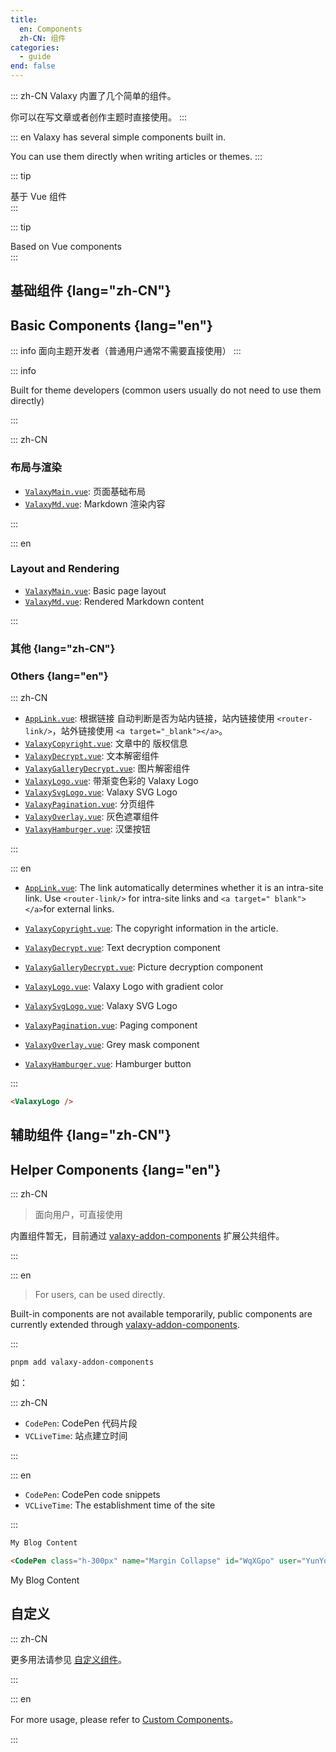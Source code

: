 ```yaml
---
title:
  en: Components
  zh-CN: 组件
categories:
  - guide
end: false
---
```


::: zh-CN
Valaxy 内置了几个简单的组件。

你可以在写文章或者创作主题时直接使用。
:::

::: en
Valaxy has several simple components built in.

You can use them directly when writing articles or themes.
:::

<div lang="zh-CN">

::: tip <div flex items="center" pb-1><div inline-flex i-logos:vue /> <span ml-1 inline-flex>基于 Vue 组件</span></div>
:::

</div>

<div lang="en">

::: tip <div flex items="center" pb-1><div inline-flex i-logos:vue /> <span ml-1 inline-flex>Based on Vue components</span></div>
:::

</div>

## 基础组件 {lang="zh-CN"}

## Basic Components {lang="en"}

<div lang="zh-CN">

::: info
面向主题开发者（普通用户通常不需要直接使用）
:::

</div>

<div lang="en">

::: info

Built for theme developers (common users usually do not need to use them directly)

:::

</div>

::: zh-CN

### 布局与渲染

- [`ValaxyMain.vue`](https://github.com/YunYouJun/valaxy/blob/main/packages/valaxy/client/components/ValaxyMain.vue): 页面基础布局
- [`ValaxyMd.vue`](https://github.com/YunYouJun/valaxy/blob/main/packages/valaxy/client/components/ValaxyMd.vue): Markdown 渲染内容

:::

::: en

### Layout and Rendering

- [`ValaxyMain.vue`](https://github.com/YunYouJun/valaxy/blob/main/packages/valaxy/client/components/ValaxyMain.vue): Basic page layout
- [`ValaxyMd.vue`](https://github.com/YunYouJun/valaxy/blob/main/packages/valaxy/client/components/ValaxyMd.vue): Rendered Markdown content

:::

### 其他 {lang="zh-CN"}

### Others {lang="en"}

::: zh-CN
- [`AppLink.vue`](https://github.com/YunYouJun/valaxy/blob/main/packages/valaxy/client/components/ValaxyCopyright.vue): 根据链接
  自动判断是否为站内链接，站内链接使用 `<router-link/>`，站外链接使用 `<a target="_blank"></a>`。
- [`ValaxyCopyright.vue`](https://github.com/YunYouJun/valaxy/blob/main/packages/valaxy/client/components/ValaxyCopyright.vue): 文章中的
  版权信息
- [`ValaxyDecrypt.vue`](https://github.com/YunYouJun/valaxy/blob/main/packages/valaxy/client/components/ValaxyDecrypt.vue): 文本解密组件
- [`ValaxyGalleryDecrypt.vue`](https://github.com/YunYouJun/valaxy/blob/main/packages/valaxy/client/components/ValaxyGalleryDecrypt.vue): 图片解密组件
- [`ValaxyLogo.vue`](https://github.com/YunYouJun/valaxy/blob/main/packages/valaxy/client/components/ValaxyLogo.vue): 带渐变色彩的 Valaxy Logo
- [`ValaxySvgLogo.vue`](<https://github.com/YunYouJun/valaxy/blob/main/packages/valaxy/client/components/ValaxySvgLogo.vue>): Valaxy SVG Logo
- [`ValaxyPagination.vue`](<https://github.com/YunYouJun/valaxy/blob/main/packages/valaxy/client/components/ValaxyPagination.vue>): 分页组件
- [`ValaxyOverlay.vue`](<https://github.com/YunYouJun/valaxy/blob/main/packages/valaxy/client/components/ValaxyOverlay.vue>): 灰色遮罩组件
- [`ValaxyHamburger.vue`](<https://github.com/YunYouJun/valaxy/blob/main/packages/valaxy/client/components/ValaxyHamburger.vue>): 汉堡按钮

:::

::: en

- [`AppLink.vue`](https://github.com/YunYouJun/valaxy/blob/main/packages/valaxy/client/components/ValaxyCopyright.vue): The link automatically determines whether it is an intra-site link. Use `<router-link/>` for intra-site links and `<a target=" blank"></a>`for external links.

- [`ValaxyCopyright.vue`](https://github.com/YunYouJun/valaxy/blob/main/packages/valaxy/client/components/ValaxyCopyright.vue): The copyright information in the article.
- [`ValaxyDecrypt.vue`](https://github.com/YunYouJun/valaxy/blob/main/packages/valaxy/client/components/ValaxyDecrypt.vue): Text decryption component
- [`ValaxyGalleryDecrypt.vue`](https://github.com/YunYouJun/valaxy/blob/main/packages/valaxy/client/components/ValaxyGalleryDecrypt.vue): Picture decryption component
- [`ValaxyLogo.vue`](https://github.com/YunYouJun/valaxy/blob/main/packages/valaxy/client/components/ValaxyLogo.vue): Valaxy Logo with gradient color
- [`ValaxySvgLogo.vue`](<https://github.com/YunYouJun/valaxy/blob/main/packages/valaxy/client/components/ValaxySvgLogo.vue>): Valaxy SVG Logo
- [`ValaxyPagination.vue`](<https://github.com/YunYouJun/valaxy/blob/main/packages/valaxy/client/components/ValaxyPagination.vue>): Paging component
- [`ValaxyOverlay.vue`](<https://github.com/YunYouJun/valaxy/blob/main/packages/valaxy/client/components/ValaxyOverlay.vue>): Grey mask component
- [`ValaxyHamburger.vue`](<https://github.com/YunYouJun/valaxy/blob/main/packages/valaxy/client/components/ValaxyHamburger.vue>): Hamburger button

::: 

```md
<ValaxyLogo />
```

<ValaxyLogo />

## 辅助组件 {lang="zh-CN"}

## Helper Components {lang="en"}

::: zh-CN

> 面向用户，可直接使用

内置组件暂无，目前通过 [valaxy-addon-components](https://github.com/YunYouJun/valaxy/tree/main/packages/valaxy-addon-components) 扩展公共组件。

:::

::: en

> For users, can be used directly.

Built-in components are not available temporarily, public components are currently extended through [valaxy-addon-components](https://github.com/YunYouJun/valaxy/tree/main/packages/valaxy-addon-components).

:::

```bash [pnpm]
pnpm add valaxy-addon-components
```

如：

::: zh-CN

- `CodePen`: CodePen 代码片段
- `VCLiveTime`: 站点建立时间

:::

::: en

- `CodePen`: CodePen code snippets
- `VCLiveTime`: The establishment time of the site

:::

```md [pages/posts/your-post.md]
My Blog Content

<CodePen class="h-300px" name="Margin Collapse" id="WqXGpo" user="YunYouJun" tab="html,result" />
```

My Blog Content

<CodePen class="h-300px" name="Margin Collapse" id="WqXGpo" user="YunYouJun" tab="html,result" />

## 自定义

::: zh-CN

更多用法请参见 [自定义组件](/guide/custom/components)。

:::

::: en

For more usage, please refer to [Custom Components](/guide/custom/components)。

:::

